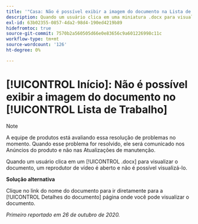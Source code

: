 ```yaml
---
title: '"Casa: Não é possível exibir a imagem do documento na Lista de Trabalho'''
description: Quando um usuário clica em uma miniatura .docx para visualizar um documento, um reprodutor de vídeo é aberto e não é possível ver o documento.
exl-id: 63b02355-0857-4da2-98d4-190ed4219b89
hidefromtoc: true
source-git-commit: 7570b2a560505d66e0e83656c9a601226998c11c
workflow-type: tm+mt
source-wordcount: '126'
ht-degree: 0%

---
```


# [!UICONTROL Início]: Não é possível exibir a imagem do documento no [!UICONTROL Lista de Trabalho]

>[!NOTE]
>
>A equipe de produtos está avaliando essa resolução de problemas no momento. Quando esse problema for resolvido, ele será comunicado nos Anúncios do produto e não nas Atualizações de manutenção.

Quando um usuário clica em um [!UICONTROL .docx] para visualizar o documento, um reprodutor de vídeo é aberto e não é possível visualizá-lo.

**Solução alternativa**

Clique no link do nome do documento para ir diretamente para a [!UICONTROL Detalhes do documento] página onde você pode visualizar o documento.

_Primeiro reportado em 26 de outubro de 2020._
